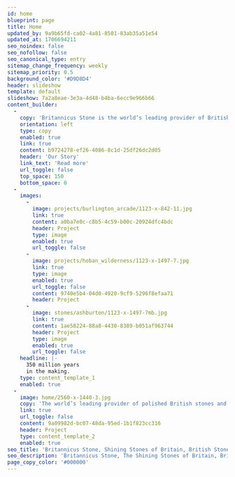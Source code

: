 ```yaml
---
id: home
blueprint: page
title: Home
updated_by: 9a9b65fd-ca02-4a81-8501-83ab35a51e54
updated_at: 1706694211
seo_noindex: false
seo_nofollow: false
seo_canonical_type: entry
sitemap_change_frequency: weekly
sitemap_priority: 0.5
background_color: '#D9D8D4'
header: slideshow
template: default
slideshow: 7a2a8eae-3e3a-4d48-b4ba-6ecc9e966b66
content_builder:
  -
    copy: 'Britannicus Stone is the world’s leading provider of British stones and marbles. We source only the best carboniferous limestones from the depths of the beautiful British landscape, and expertly hone or polish them to create timeless and unique pieces ready to adorn interiors or create special objects of matchless splendour.'
    orientation: left
    type: copy
    enabled: true
    link: true
    content: b9724278-ef26-4086-8c1d-25df26dc2d05
    header: 'Our Story'
    link_text: 'Read more'
    url_toggle: false
    top_space: 150
    bottom_space: 0
  -
    images:
      -
        image: projects/burlington_arcade/1123-x-842-11.jpg
        link: true
        content: a0ba7e0c-c8b5-4c59-b00c-20924dfc4bdc
        header: Project
        type: image
        enabled: true
        url_toggle: false
      -
        image: projects/hoban_wilderness/1123-x-1497-7.jpg
        link: true
        type: image
        enabled: true
        url_toggle: false
        content: 9740e5b4-04d0-4920-9cf9-5296f8efaa71
        header: Project
      -
        image: stones/ashburton/1123-x-1497-7mb.jpg
        link: true
        content: 1ae58224-88a8-4430-8389-b051af963744
        header: Project
        type: image
        enabled: true
        url_toggle: false
    headline: |-
      350 million years
      in the making.
    type: content_template_1
    enabled: true
  -
    image: home/2560-x-1440-3.jpg
    copy: 'The world’s leading provider of polished British stones and marbles'
    link: true
    url_toggle: false
    content: 9a09982d-bc07-48da-95ed-1b1f823cc316
    header: Project
    type: content_template_2
    enabled: true
seo_title: 'Britannicus Stone, Shining Stones of Britain, British Stones Marbles'
seo_description: 'Britannicus Stone, The Shining Stones of Britain, British Stone and Marble. Britannicus Stone is the world’s leading provider of British stones and marble.'
page_copy_color: '#000000'
---
```

